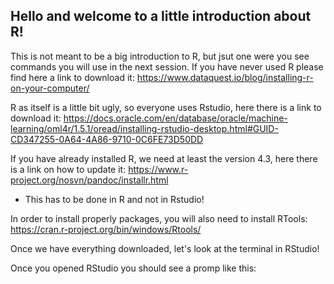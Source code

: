 ## Hello and welcome to a little introduction about R!

This is not meant to be a big introduction to R, but jsut one were you see commands you will use in the next session.
If you have never used R please find here a link to download it: 
https://www.dataquest.io/blog/installing-r-on-your-computer/ 

R as itself is a little bit ugly, so everyone uses Rstudio, here there is a link to download it: 
https://docs.oracle.com/en/database/oracle/machine-learning/oml4r/1.5.1/oread/installing-rstudio-desktop.html#GUID-CD347255-0A64-4A86-9710-0C6FE73D50DD

If you have already installed R, we need at least the version 4.3, here there is a link on how to update it: https://www.r-project.org/nosvn/pandoc/installr.html
- This has to be done in R and not in Rstudio!
  
In order to install properly packages, you will also need to install RTools: https://cran.r-project.org/bin/windows/Rtools/

Once we have everything downloaded, let's look at the terminal in RStudio!

Once you opened RStudio you should see a promp like this:

